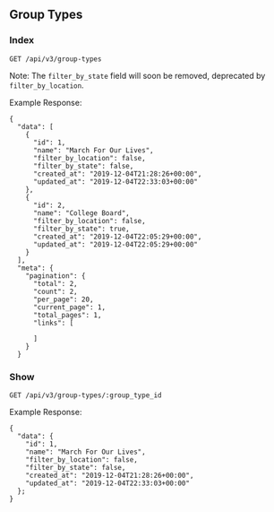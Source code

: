 ## Group Types

### Index

```
GET /api/v3/group-types
```

Note: The `filter_by_state` field will soon be removed, deprecated by `filter_by_location`.

Example Response:

```
{
  "data": [
    {
      "id": 1,
      "name": "March For Our Lives",
      "filter_by_location": false,
      "filter_by_state": false,
      "created_at": "2019-12-04T21:28:26+00:00",
      "updated_at": "2019-12-04T22:33:03+00:00"
    },
    {
      "id": 2,
      "name": "College Board",
      "filter_by_location": false,
      "filter_by_state": true,
      "created_at": "2019-12-04T22:05:29+00:00",
      "updated_at": "2019-12-04T22:05:29+00:00"
    }
  ],
  "meta": {
    "pagination": {
      "total": 2,
      "count": 2,
      "per_page": 20,
      "current_page": 1,
      "total_pages": 1,
      "links": [

      ]
    }
  }
```

### Show

```
GET /api/v3/group-types/:group_type_id
```

Example Response:

```
{
  "data": {
    "id": 1,
    "name": "March For Our Lives",
    "filter_by_location": false,
    "filter_by_state": false,
    "created_at": "2019-12-04T21:28:26+00:00",
    "updated_at": "2019-12-04T22:33:03+00:00"
  };
}
```
